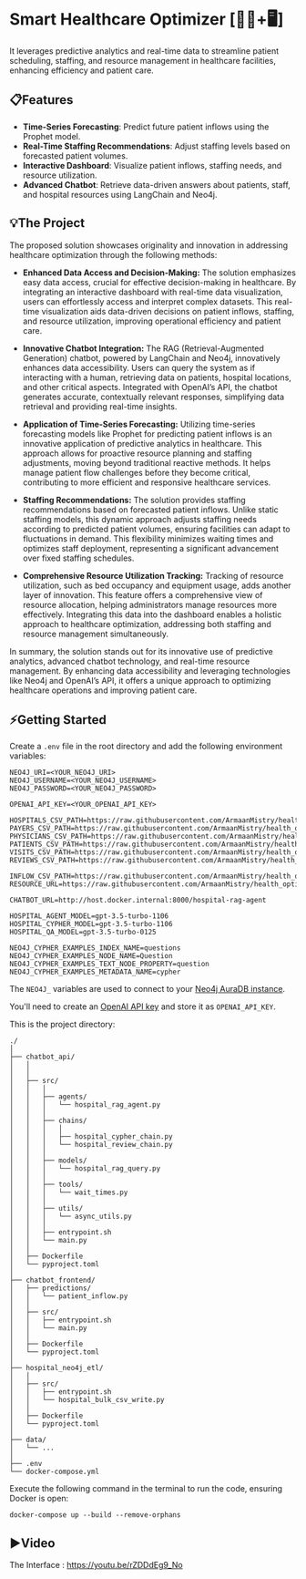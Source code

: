 # Smart Healthcare Optimizer [🧑‍⚕️+🖥️]

It leverages predictive analytics and real-time data to streamline patient scheduling, staffing, and resource management in healthcare facilities, enhancing efficiency and patient care.


## 📋Features

- **Time-Series Forecasting**: Predict future patient inflows using the Prophet model.
- **Real-Time Staffing Recommendations**: Adjust staffing levels based on forecasted patient volumes.
- **Interactive Dashboard**: Visualize patient inflows, staffing needs, and resource utilization.
- **Advanced Chatbot**: Retrieve data-driven answers about patients, staff, and hospital resources using LangChain and Neo4j.


## 💡The Project

The proposed solution showcases originality and innovation in addressing healthcare optimization through the following methods:

- **Enhanced Data Access and Decision-Making:** The solution emphasizes easy data access, crucial for effective decision-making in healthcare. By integrating an interactive dashboard with real-time data visualization, users can effortlessly access and interpret complex datasets. This real-time visualization aids data-driven decisions on patient inflows, staffing, and resource utilization, improving operational efficiency and patient care.

- **Innovative Chatbot Integration:** The RAG (Retrieval-Augmented Generation) chatbot, powered by LangChain and Neo4j, innovatively enhances data accessibility. Users can query the system as if interacting with a human, retrieving data on patients, hospital locations, and other critical aspects. Integrated with OpenAI’s API, the chatbot generates accurate, contextually relevant responses, simplifying data retrieval and providing real-time insights.

- **Application of Time-Series Forecasting:** Utilizing time-series forecasting models like Prophet for predicting patient inflows is an innovative application of predictive analytics in healthcare. This approach allows for proactive resource planning and staffing adjustments, moving beyond traditional reactive methods. It helps manage patient flow challenges before they become critical, contributing to more efficient and responsive healthcare services.

- **Staffing Recommendations:** The solution provides staffing recommendations based on forecasted patient inflows. Unlike static staffing models, this dynamic approach adjusts staffing needs according to predicted patient volumes, ensuring facilities can adapt to fluctuations in demand. This flexibility minimizes waiting times and optimizes staff deployment, representing a significant advancement over fixed staffing schedules.

- **Comprehensive Resource Utilization Tracking:** Tracking of resource utilization, such as bed occupancy and equipment usage, adds another layer of innovation. This feature offers a comprehensive view of resource allocation, helping administrators manage resources more effectively. Integrating this data into the dashboard enables a holistic approach to healthcare optimization, addressing both staffing and resource management simultaneously.

In summary, the solution stands out for its innovative use of predictive analytics, advanced chatbot technology, and real-time resource management. By enhancing data accessibility and leveraging technologies like Neo4j and OpenAI’s API, it offers a unique approach to optimizing healthcare operations and improving patient care.
## ⚡Getting Started

Create a ```.env``` file in the root directory and add the following environment variables:
```
NEO4J_URI=<YOUR_NEO4J_URI>
NEO4J_USERNAME=<YOUR_NEO4J_USERNAME>
NEO4J_PASSWORD=<YOUR_NEO4J_PASSWORD>

OPENAI_API_KEY=<YOUR_OPENAI_API_KEY>

HOSPITALS_CSV_PATH=https://raw.githubusercontent.com/ArmaanMistry/health_optimization/main/data/hospitals.csv
PAYERS_CSV_PATH=https://raw.githubusercontent.com/ArmaanMistry/health_optimization/main/data/payers.csv
PHYSICIANS_CSV_PATH=https://raw.githubusercontent.com/ArmaanMistry/health_optimization/main/data/physicians.csv
PATIENTS_CSV_PATH=https://raw.githubusercontent.com/ArmaanMistry/health_optimization/main/data/patients.csv
VISITS_CSV_PATH=https://raw.githubusercontent.com/ArmaanMistry/health_optimization/main/data/visits.csv
REVIEWS_CSV_PATH=https://raw.githubusercontent.com/ArmaanMistry/health_optimization/main/data/reviews.csv

INFLOW_CSV_PATH=https://raw.githubusercontent.com/ArmaanMistry/health_optimization/main/data/patient_inflow.csv
RESOURCE_URL=https://raw.githubusercontent.com/ArmaanMistry/health_optimization/main/data/resource_utilization.csv

CHATBOT_URL=http://host.docker.internal:8000/hospital-rag-agent

HOSPITAL_AGENT_MODEL=gpt-3.5-turbo-1106
HOSPITAL_CYPHER_MODEL=gpt-3.5-turbo-1106
HOSPITAL_QA_MODEL=gpt-3.5-turbo-0125

NEO4J_CYPHER_EXAMPLES_INDEX_NAME=questions
NEO4J_CYPHER_EXAMPLES_NODE_NAME=Question
NEO4J_CYPHER_EXAMPLES_TEXT_NODE_PROPERTY=question
NEO4J_CYPHER_EXAMPLES_METADATA_NAME=cypher
```

The ```NEO4J_``` variables are used to connect to your [Neo4j AuraDB instance](https://openai.com/index/openai-api/).

You'll need to create an [OpenAI API key](https://neo4j.com/) and store it as ```OPENAI_API_KEY```.

This is the project directory:
```
./
│
├── chatbot_api/
│   │
│   │
│   ├── src/
│   │   │
│   │   ├── agents/
│   │   │   └── hospital_rag_agent.py
│   │   │
│   │   ├── chains/
│   │   │   │
│   │   │   ├── hospital_cypher_chain.py
│   │   │   └── hospital_review_chain.py
│   │   │
│   │   ├── models/
│   │   │   └── hospital_rag_query.py
│   │   │
│   │   ├── tools/
│   │   │   └── wait_times.py
│   │   │
│   │   ├── utils/
│   │   │   └── async_utils.py
│   │   │
│   │   ├── entrypoint.sh
│   │   └── main.py
│   │
│   ├── Dockerfile
│   └── pyproject.toml
│
├── chatbot_frontend/
│   ├── predictions/
│   │   └── patient_inflow.py
│   │
│   ├── src/
│   │   ├── entrypoint.sh
│   │   └── main.py
│   │
│   ├── Dockerfile
│   └── pyproject.toml
│
├── hospital_neo4j_etl/
│   │
│   ├── src/
│   │   ├── entrypoint.sh
│   │   └── hospital_bulk_csv_write.py
│   │
│   ├── Dockerfile
│   └── pyproject.toml
│
├── data/
│   └── ...
│
├── .env
└── docker-compose.yml
```

Execute the following command in the terminal to run the code, ensuring Docker is open:
```
docker-compose up --build --remove-orphans
```
## ▶️Video

The Interface : https://youtu.be/rZDDdEg9_No

